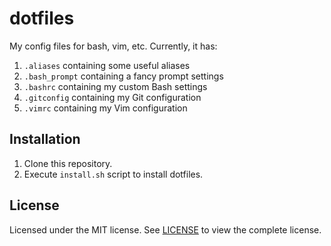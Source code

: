dotfiles
========

My config files for bash, vim, etc. Currently, it has:

1. `.aliases` containing some useful aliases
2. `.bash_prompt` containing a fancy prompt settings
3. `.bashrc` containing my custom Bash settings
4. `.gitconfig` containing my Git configuration
5. `.vimrc` containing my Vim configuration

Installation
------------

1. Clone this repository.
2. Execute `install.sh` script to install dotfiles.

License
-------

Licensed under the MIT license. See [LICENSE](https://github.com/kemskems/dotfiles/blob/master/LICENSE) to view the complete license.

